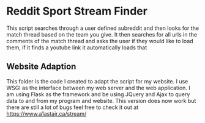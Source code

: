 # Reddit Sport Stream Finder

This script searches through a user defined subreddit and then looks for the match thread based on the team you give. It then searches for all urls in the comments of the match thread and asks the user if they would like to load them, if it finds a youtube link it automatically loads that

## Website Adaption

This folder is the code I created to adapt the script for my website. I use WSGI as the interface between my web server and the web application. I am using Flask as the framework and be using JQuery and Ajax to query data to and from my program and website.
This version does now work but there are still a lot of bugs feel free to check it out at https://www.a1astair.ca/stream/
